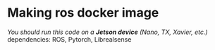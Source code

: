 # Making ros docker image
*You should run this code on a **Jetson device** (Nano, TX, Xavier, etc.)*
dependencies: ROS, Pytorch, Librealsense
